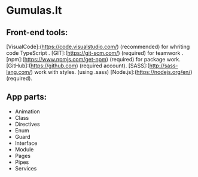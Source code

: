 # Gumulas.lt

## Front-end tools: 
[VisualCode]:(https://code.visualstudio.com/) (recommended) for whriting code TypeScript .
[GIT]:(https://git-scm.com/) (required) for teamwork .
[npm]:(https://www.npmjs.com/get-npm) (required) for package work.  
[GitHub]:(https://github.com) (required account).
[SASS]:(http://sass-lang.com/) work with styles. (using .sass) 
[Node.js]:(https://nodejs.org/en/) (required).

## App parts:

+ Animation
+ Class
+ Directives
+ Enum
+ Guard
+ Interface
+ Module
+ Pages
+ Pipes
+ Services
